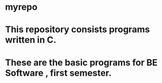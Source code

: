 # myrepo

# This repository consists programs written in C.
# These are the basic programs for BE Software , first semester.
